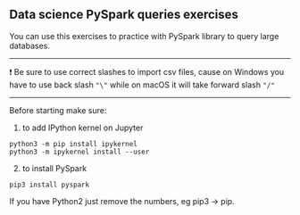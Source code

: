 ## Data science PySpark queries exercises

You can use this exercises to practice with PySpark library to query large databases.

---

❗️ Be sure to use correct slashes to import csv files, cause on Windows you have to use back slash `"\"` while on macOS it will take forward slash `"/"`

---

Before starting make sure:

1. to add IPython kernel on Jupyter

```
python3 -m pip install ipykernel
python3 -m ipykernel install --user
```

2. to install PySpark

```
pip3 install pyspark
```

If you have Python2 just remove the numbers, eg pip3 -> pip.
